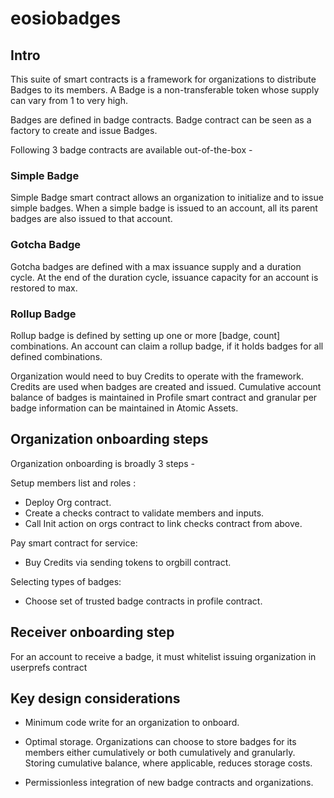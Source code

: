 # eosiobadges

## Intro
This suite of smart contracts is a framework for organizations to distribute Badges to its members. A Badge is a non-transferable token whose supply can vary from 1 to very high. 

Badges are defined in badge contracts. Badge contract can be seen as a factory to create and issue Badges.

Following 3 badge contracts are available out-of-the-box -

### Simple Badge 
Simple Badge smart contract allows an organization to initialize and to issue simple badges. When a simple badge is issued to an account, all its parent badges are also issued to that account.

### Gotcha Badge 
Gotcha badges are defined with a max issuance supply and a duration cycle. At the end of the duration cycle, issuance capacity for an account is restored to max.

### Rollup Badge 
Rollup badge is defined by setting up one or more [badge, count] combinations. An account can claim a rollup badge, if it holds badges for all defined combinations.



Organization would need to buy Credits to operate with the framework. Credits are used when badges are created and issued. Cumulative account balance of badges is maintained in Profile smart contract and granular per badge information can be maintained in Atomic Assets. 



## Organization onboarding steps

Organization onboarding is broadly 3 steps - 
 
Setup members list and roles :
- Deploy Org contract.
- Create a checks contract to validate members and inputs.
- Call Init action on orgs contract to link checks contract from above.

Pay smart contract for service:
- Buy Credits via sending tokens to orgbill contract.

Selecting types of badges:
- Choose set of trusted badge contracts in profile contract.

## Receiver onboarding step

For an account to receive a badge, it must whitelist issuing organization in userprefs contract


## Key design considerations 

- Minimum code write for an organization to onboard. 

- Optimal storage. 
Organizations can choose to store badges for its members either cumulatively or both cumulatively and granularly. Storing cumulative balance, where applicable, reduces storage costs.

- Permissionless integration of new badge contracts and organizations.
